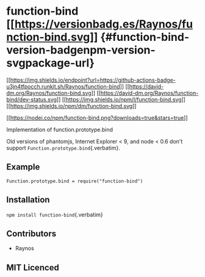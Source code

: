 # function-bind [\[\[<https://versionbadg.es/Raynos/function-bind.svg>](https://npmjs.org/package/function-bind)\]\] {#function-bind-version-badgenpm-version-svgpackage-url}

[\[\[<https://img.shields.io/endpoint?url=https://github-actions-badge-u3jn4tfpocch.runkit.sh/Raynos/function-bind>](https://github.com/Raynos/function-bind/actions)\]\]
[\[\[<https://david-dm.org/Raynos/function-bind.svg>](https://david-dm.org/Raynos/function-bind)\]\]
[\[\[<https://david-dm.org/Raynos/function-bind/dev-status.svg>](https://david-dm.org/Raynos/function-bind#info=devDependencies)\]\]
[\[\[<https://img.shields.io/npm/l/function-bind.svg>](LICENSE)\]\]
[\[\[<https://img.shields.io/npm/dm/function-bind.svg>](https://npm-stat.com/charts.html?package=function-bind)\]\]

[\[\[<https://nodei.co/npm/function-bind.png?downloads=true&stars=true>](https://npmjs.org/package/function-bind)\]\]

Implementation of function.prototype.bind

Old versions of phantomjs, Internet Explorer \< 9, and node \< 0.6
don\'t support `Function.prototype.bind`{.verbatim}.

## Example

``` {.javascript org-language="js"}
Function.prototype.bind = require("function-bind")
```

## Installation

`npm install function-bind`{.verbatim}

## Contributors

- Raynos

## MIT Licenced
